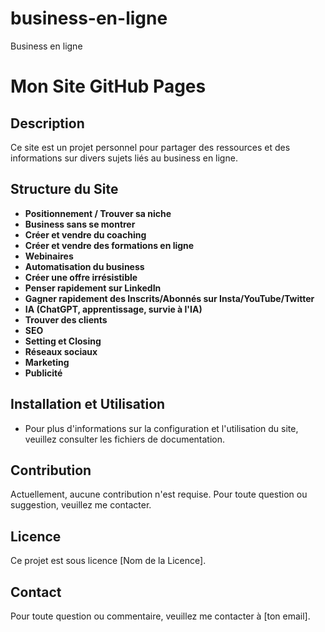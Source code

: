 # business-en-ligne
Business en ligne

# Mon Site GitHub Pages

## Description
Ce site est un projet personnel pour partager des ressources et des informations sur divers sujets liés au business en ligne.

## Structure du Site
- **Positionnement / Trouver sa niche**
- **Business sans se montrer**
- **Créer et vendre du coaching**
- **Créer et vendre des formations en ligne**
- **Webinaires**
- **Automatisation du business**
- **Créer une offre irrésistible**
- **Penser rapidement sur LinkedIn**
- **Gagner rapidement des Inscrits/Abonnés sur Insta/YouTube/Twitter**
- **IA (ChatGPT, apprentissage, survie à l'IA)**
- **Trouver des clients**
- **SEO**
- **Setting et Closing**
- **Réseaux sociaux**
- **Marketing**
- **Publicité**

## Installation et Utilisation
- Pour plus d'informations sur la configuration et l'utilisation du site, veuillez consulter les fichiers de documentation.

## Contribution
Actuellement, aucune contribution n'est requise. Pour toute question ou suggestion, veuillez me contacter.

## Licence
Ce projet est sous licence [Nom de la Licence].

## Contact
Pour toute question ou commentaire, veuillez me contacter à [ton email].
